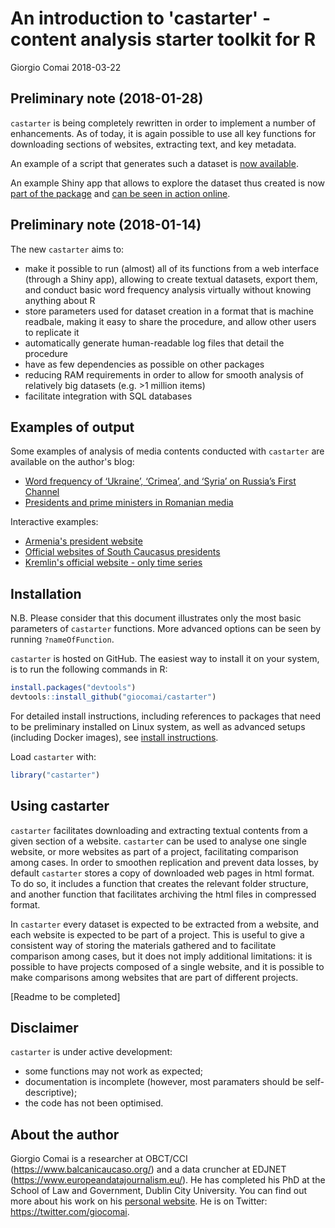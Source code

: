 An introduction to 'castarter' - content analysis starter toolkit for R
================
Giorgio Comai
2018-03-22

<!-- README.md is generated from README.Rmd. Please edit that file -->
Preliminary note (2018-01-28)
-----------------------------

`castarter` is being completely rewritten in order to implement a number of enhancements. As of today, it is again possible to use all key functions for downloading sections of websites, extracting text, and key metadata.

An example of a script that generates such a dataset is [now available](https://github.com/giocomai/castarter/blob/master/inst/extdata/R-Script-examples/Kremlin_en.R).

An example Shiny app that allows to explore the dataset thus created is now [part of the package](https://github.com/giocomai/castarter/tree/master/inst/extdata/shiny/DatasetAnalysis) and [can be seen in action online](https://giocomai.shinyapps.io/Kremlin_en/).

Preliminary note (2018-01-14)
-----------------------------

The new `castarter` aims to:

-   make it possible to run (almost) all of its functions from a web interface (through a Shiny app), allowing to create textual datasets, export them, and conduct basic word frequency analysis virtually without knowing anything about R
-   store parameters used for dataset creation in a format that is machine readbale, making it easy to share the procedure, and allow other users to replicate it
-   automatically generate human-readable log files that detail the procedure
-   have as few dependencies as possible on other packages
-   reducing RAM requirements in order to allow for smooth analysis of relatively big datasets (e.g. &gt;1 million items)
-   facilitate integration with SQL databases

Examples of output
------------------

Some examples of analysis of media contents conducted with `castarter` are available on the author's blog:

-   [Word frequency of ‘Ukraine’, ‘Crimea’, and ‘Syria’ on Russia’s First Channel](http://www.giorgiocomai.eu/2015/11/03/word-frequency-of-ukraine-crimea-and-syria-on-russias-first-channel/)
-   [Presidents and prime ministers in Romanian media](http://www.giorgiocomai.eu/2016/06/29/presidents-and-prime-ministers-in-romanian-media/)

Interactive examples:

-   [Armenia's president website](https://giocomai.shinyapps.io/ArmeniaPresident/)
-   [Official websites of South Caucasus presidents](https://giocomai.shinyapps.io/SouthCaucasusPresidents/)
-   [Kremlin's official website - only time series](https://giocomai.shinyapps.io/kremlinregex/)

Installation
------------

N.B. Please consider that this document illustrates only the most basic parameters of `castarter` functions. More advanced options can be seen by running `?nameOfFunction`.

`castarter` is hosted on GitHub. The easiest way to install it on your system, is to run the following commands in R:

``` r
install.packages("devtools")
devtools::install_github("giocomai/castarter")
```

For detailed install instructions, including references to packages that need to be preliminary installed on Linux system, as well as advanced setups (including Docker images), see [install instructions](./install.md).

Load `castarter` with:

``` r
library("castarter")
```

Using castarter
---------------

`castarter` facilitates downloading and extracting textual contents from a given section of a website. `castarter` can be used to analyse one single website, or more websites as part of a project, facilitating comparison among cases. In order to smoothen replication and prevent data losses, by default `castarter` stores a copy of downloaded web pages in html format. To do so, it includes a function that creates the relevant folder structure, and another function that facilitates archiving the html files in compressed format.

In `castarter` every dataset is expected to be extracted from a website, and each website is expected to be part of a project. This is useful to give a consistent way of storing the materials gathered and to facilitate comparison among cases, but it does not imply additional limitations: it is possible to have projects composed of a single website, and it is possible to make comparisons among websites that are part of different projects.

\[Readme to be completed\]

Disclaimer
----------

`castarter` is under active development:

-   some functions may not work as expected;
-   documentation is incomplete (however, most paramaters should be self-descriptive);
-   the code has not been optimised.

About the author
----------------

Giorgio Comai is a researcher at OBCT/CCI (<https://www.balcanicaucaso.org/>) and a data cruncher at EDJNET (<https://www.europeandatajournalism.eu/>). He has completed his PhD at the School of Law and Government, Dublin City University. You can find out more about his work on his [personal website](http://giorgiocomai.eu/). He is on Twitter: <https://twitter.com/giocomai>.
